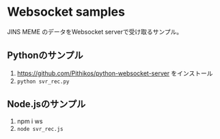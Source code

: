 # Websocket samples

JINS MEME のデータをWebsocket serverで受け取るサンプル。

## Pythonのサンプル

1. https://github.com/Pithikos/python-websocket-server をインストール
2. `python svr_rec.py`

## Node.jsのサンプル

1. npm i ws
2. `node svr_rec.js`
